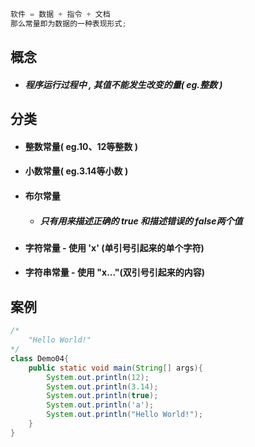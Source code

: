 ```java
软件 = 数据 + 指令 + 文档
那么常量即为数据的一种表现形式;
```

## 概念

* ##### 程序运行过程中 , 其值不能发生改变的量\( eg.整数 \)

## 分类

* #### 整数常量\( eg.10、12等整数 \)
* #### 小数常量\( eg.3.14等小数 \)
* #### 布尔常量

  * ##### 只有用来描述正确的 true 和描述错误的 false两个值
* #### 字符常量 - 使用 'x' \(单引号引起来的单个字符\)
* #### 字符串常量 - 使用 "x..."\(双引号引起来的内容\)

## 案例

```java
/*
	"Hello World!"
*/
class Demo04{
	public static void main(String[] args){
		System.out.println(12);
		System.out.println(3.14);
		System.out.println(true);
		System.out.println('a');
		System.out.println("Hello World!");
	}
}
```



